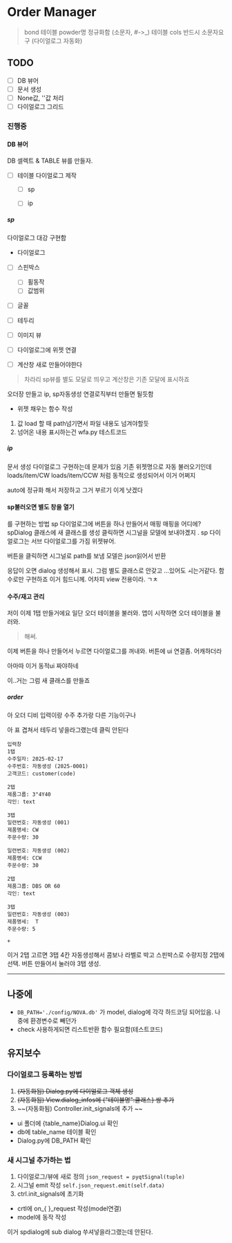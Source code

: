 

# Order Manager

> bond 테이블 powder명 정규화함 (소문자, #->_)
> 테이블 cols 반드시 소문자요구 (다이얼로그 자동화)

## TODO
- [ ] DB 뷰어
- [ ] 문서 생성
- [ ] None값, ''값 처리
- [ ] 다이얼로그 그리드 

### 진행중 

#### DB 뷰어
DB 셀렉트 & TABLE 뷰를 만들자. 
- [ ] 테이블 다이얼로그 제작
    - [ ] sp
    - [ ] ip


##### sp
다이얼로그 대강 구현함

- 다이얼로그
- [ ] 스핀박스
    - [ ] 휠동작
    - [ ] 값범위
- [ ] 글꼴
- [ ] 테두리
- [ ] 이미지 뷰
- [ ] 다이얼로그에 위젯 연결

- [ ] 계산창 새로 만들어야한다
> 차라리 sp뷰를 별도 모달로 띄우고 계산창은 기존 모달에 표시하죠

오더장 만들고 ip, sp자동생성 연결로직부터 만들면 될듯함

- 위젯 채우는 함수 작성
1. 값 load 할 때 path넘기면서 파일 내용도 넘겨야할듯
2. 넘어온 내용 표시하는건 wfa.py 테스트코드

##### ip
문서 생성
다이얼로그 구현하는데 문제가 있음
기존 위젯명으로 자동 불러오기인데 
loads/item/CW
loads/item/CCW
처럼 동적으로 생성되어서 이거 어쩌지 

auto에 정규화 해서 저장하고 그거 부르기
이게 낫겠다 

#### sp불러오면 별도 창을 열기
를 구현하는 방법
sp 다이얼로그에 버튼을 하나 만들어서 매핑
매핑을 어디에?
spDialog 클래스에 새 클래스를 생성 
클릭하면 시그널을 모델에 보내야곘지 . 
sp 다이얼로그는 서브 다이얼로그를 가짐
위젯뷰어. 

버튼을 클릭하면 시그널로 path를 보냄
모델은 json읽어서 반환

응답이 오면 dialog 생성해서 표시. 
그럼 별도 클래스로 안갖고 ...있어도 ㅚ는거같다. 
함수로만 구현하죠 이거 
힘드니께. 어차피 view 전용이라. ㄱㅊ 


#### 수주/재고 관리
저이 이제 1탭 만들거에요
일단 오더 테이블을 불러와.
앱이 시작하면 오더 테이블을 불러와.
 > 해써. 

 이제 버튼을 하나 만들어서 누르면 다이얼로그를 꺼내와. 
 버튼에 ui 연결좀. 
 어캐하더라

 아마따 이거 동적ui 짜야하네

이..거는 그럼 새 클래스를 만들죠



##### order

아 오더 디비 입력이랑
수주 추가랑 다른 기능이구나 


아 표 겹쳐서 테두리 넣을라그랬는데 
클릭 안된다 


```
입력창
1탭
수주일자: 2025-02-17
수주번호: 자동생성 (2025-0001)
고객코드: customer(code)

2탭
제품그룹: 3"4Y40
각인: text

3탭
일련번호: 자동생성 (001)
제품명세: CW
주문수량: 30

일련번호: 자동생성 (002)
제품명세: CCW
주문수량: 30

2탭
제품그룹: DBS OR 60
각인: text

3탭
일련번호: 자동생성 (003)
제품명세:  T
주문수량: 5

+
```

이거 2탭 고르면 3탭 4칸 자동생성해서 콤보나 라벨로 박고
스핀박스로 수량지정
2탭에 선택. 버튼 만들어서 눌러야 3탭 생성. 





***

## 나중에

- `DB_PATH='./config/NOVA.db'` 가 model, dialog에 각각 하드코딩 되어있음. 나중에 환경변수로 빼던가 
- check 사용하게되면 리스트반환 함수 필요함(테스트코드)




## 유지보수

### 다이얼로그 등록하는 방법
1. ~~(자동화됨) Dialog.py에 다이얼로그 객체 생성~~
2. ~~(자동화됨) View.dialog_infos에 {"테이블명":클래스} 쌍 추가~~
3. ~~(자동화됨) Controller.init_signals에 추가 ~~

- ui 폴더에 {table_name}Dialog.ui 확인
- db에 table_name 테이블 확인
- Dialog.py에 DB_PATH 확인

### 새 시그널 추가하는 법
1. 다이얼로그/뷰에 새로 정의 `json_request = pyqtSignal(tuple)`
2. 시그널 emit 작성 `self.json_request.emit(self.data)`
3. ctrl.init_signals에 초기화 
 - crtl에 on_{ }_request 작성(model연결)
 - model에 동작 작성 

이거 spdialog에 sub dialog 쑤셔넣을라그랬는데 안된다. 
